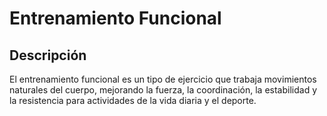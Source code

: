 # Entrenamiento Funcional

## Descripción
El entrenamiento funcional es un tipo de ejercicio que trabaja movimientos naturales del cuerpo, mejorando la fuerza, la coordinación, la estabilidad y la resistencia para actividades de la vida diaria y el deporte.